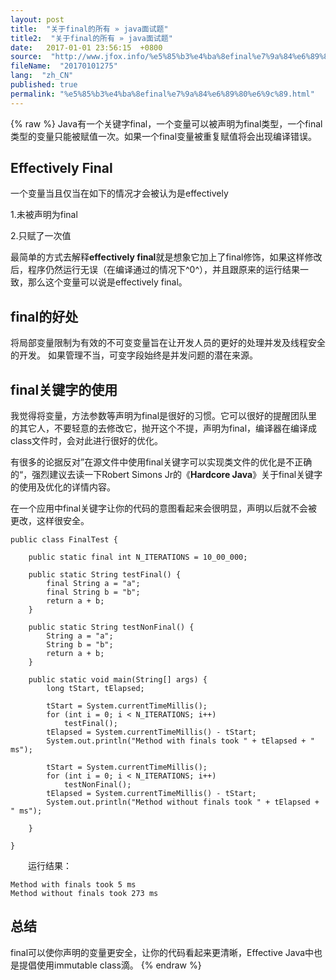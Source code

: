 ```yaml
---
layout: post
title:  "关于final的所有 » java面试题"
title2:  "关于final的所有 » java面试题"
date:   2017-01-01 23:56:15  +0800
source:  "http://www.jfox.info/%e5%85%b3%e4%ba%8efinal%e7%9a%84%e6%89%80%e6%9c%89.html"
fileName:  "20170101275"
lang:  "zh_CN"
published: true
permalink: "%e5%85%b3%e4%ba%8efinal%e7%9a%84%e6%89%80%e6%9c%89.html"
---
```

{% raw %}
Java有一个关键字final，一个变量可以被声明为final类型，一个final类型的变量只能被赋值一次。如果一个final变量被重复赋值将会出现编译错误。

## Effectively Final

一个变量当且仅当在如下的情况才会被认为是effectively

1.未被声明为final

2.只赋了一次值

最简单的方式去解释**effectively final**就是想象它加上了final修饰，如果这样修改后，程序仍然运行无误（在编译通过的情况下^0^），并且跟原来的运行结果一致，那么这个变量可以说是effectively final。

## final的好处

将局部变量限制为有效的不可变变量旨在让开发人员的更好的处理并发及线程安全的开发。 如果管理不当，可变字段始终是并发问题的潜在来源。 

## final关键字的使用

我觉得将变量，方法参数等声明为final是很好的习惯。它可以很好的提醒团队里的其它人，不要轻意的去修改它，抛开这个不提，声明为final，编译器在编译成class文件时，会对此进行很好的优化。

有很多的论据反对”在源文件中使用final关键字可以实现类文件的优化是不正确的“，强烈建议去读一下Robert Simons Jr的《**Hardcore Java**》关于final关键字的使用及优化的详情内容。

在一个应用中final关键字让你的代码的意图看起来会很明显，声明以后就不会被更改，这样很安全。

    public class FinalTest {
    
        public static final int N_ITERATIONS = 10_00_000;
    
        public static String testFinal() {
            final String a = "a";
            final String b = "b";
            return a + b;
        }
    
        public static String testNonFinal() {
            String a = "a";
            String b = "b";
            return a + b;
        }
    
        public static void main(String[] args) {
            long tStart, tElapsed;
    
            tStart = System.currentTimeMillis();
            for (int i = 0; i < N_ITERATIONS; i++)
                testFinal();
            tElapsed = System.currentTimeMillis() - tStart;
            System.out.println("Method with finals took " + tElapsed + " ms");
    
            tStart = System.currentTimeMillis();
            for (int i = 0; i < N_ITERATIONS; i++)
                testNonFinal();
            tElapsed = System.currentTimeMillis() - tStart;
            System.out.println("Method without finals took " + tElapsed + " ms");
    
        }
    
    }
    

　　运行结果：

    Method with finals took 5 ms
    Method without finals took 273 ms

## 总结

final可以使你声明的变量更安全，让你的代码看起来更清晰，Effective Java中也是提倡使用immutable class滴。
{% endraw %}